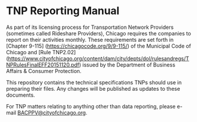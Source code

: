 # TNP Reporting Manual
As part of its licensing process for Transportation Network Providers (sometimes called Rideshare Providers), Chicago requires the companies to report on their activities monthly.  These requirements are set forth in [Chapter 9-115] (https://chicagocode.org/9/9-115/) of the Municipal Code of Chicago and [Rule TNP2.02] (https://www.cityofchicago.org/content/dam/city/depts/dol/rulesandregs/TNPRulesFinalEFF20151120.pdf) issued by the Department of Business Affairs & Consumer Protection.

This repository contains the technical specifications TNPs should use in preparing their files.  Any changes will be published as updates to these documents.

For TNP matters relating to anything other than data reporting, please e-mail BACPPV@cityofchicago.org.